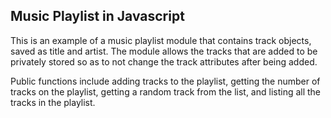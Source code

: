 ## Music Playlist in Javascript

This is an example of a music playlist module that contains track objects, saved as title and artist. The module allows the tracks that are added to be privately stored so as to not change the track attributes after being added.

Public functions include adding tracks to the playlist, getting the number of tracks on the playlist, getting a random track from the list, and listing all the tracks in the playlist.

